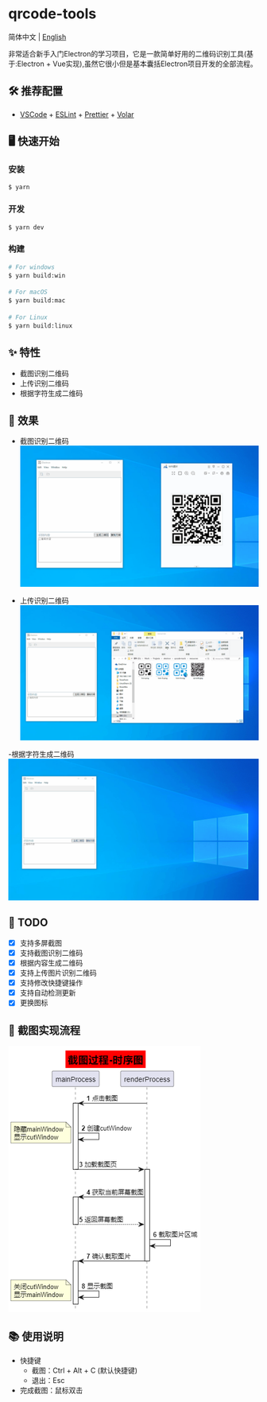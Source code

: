 # qrcode-tools

简体中文 | [English](./README.md)

非常适合新手入门Electron的学习项目，它是一款简单好用的二维码识别工具(基于:Electron + Vue实现),虽然它很小但是基本囊括Electron项目开发的全部流程。

## 🛠️ 推荐配置

- [VSCode](https://code.visualstudio.com/) + [ESLint](https://marketplace.visualstudio.com/items?itemName=dbaeumer.vscode-eslint) + [Prettier](https://marketplace.visualstudio.com/items?itemName=esbenp.prettier-vscode) + [Volar](https://marketplace.visualstudio.com/items?itemName=Vue.volar)

## 🖥️ 快速开始

### 安装

```bash
$ yarn
```

### 开发

```bash
$ yarn dev
```

### 构建

```bash
# For windows
$ yarn build:win

# For macOS
$ yarn build:mac

# For Linux
$ yarn build:linux
```

## ✨ 特性
- 截图识别二维码
- 上传识别二维码
- 根据字符生成二维码

## 🎯 效果
- 截图识别二维码
  ![截图识别二维码](./docs/截图识别二维码.gif)

- 上传识别二维码
  ![上传识别二维码](./docs/上传识别二维码.gif)

-根据字符生成二维码
  ![根据字符生成二维码](./docs/根据字符生成二维码.gif)

## 📝 TODO
- [x] 支持多屏截图
- [x] 支持截图识别二维码
- [x] 根据内容生成二维码
- [x] 支持上传图片识别二维码
- [x] 支持修改快捷键操作
- [x] 支持自动检测更新
- [x] 更换图标

## 📸 截图实现流程
![](./docs/截图过程.png)

## 📚 使用说明
- 快捷键
  - 截图：Ctrl + Alt + C (默认快捷键)
  - 退出：Esc
- 完成截图：鼠标双击


